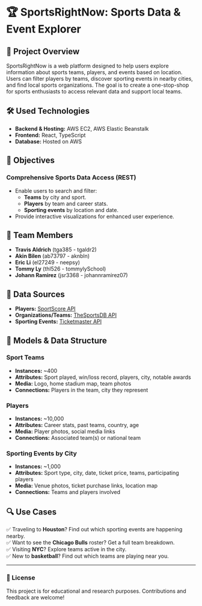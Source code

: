 # 🏆 SportsRightNow: Sports Data & Event Explorer

## 📌 Project Overview  
SportsRightNow is a web platform designed to help users explore information about sports teams, players, and events based on location. Users can filter players by teams, discover sporting events in nearby cities, and find local sports organizations. The goal is to create a one-stop-shop for sports enthusiasts to access relevant data and support local teams.  

## 🛠️ Used Technologies  
- **Backend & Hosting:** AWS EC2, AWS Elastic Beanstalk  
- **Frontend:** React, TypeScript  
- **Database:** Hosted on AWS  

## 🎯 Objectives  
### Comprehensive Sports Data Access (REST)  
- Enable users to search and filter:
  - **Teams** by city and sport.
  - **Players** by team and career stats.
  - **Sporting events** by location and date.
- Provide interactive visualizations for enhanced user experience.

## 👥 Team Members  
- **Travis Aldrich** (tga385 - tgaldr2)  
- **Akin Bilen** (ab73797 - aknbln)  
- **Eric Li** (el27249 - neepsy)  
- **Tommy Ly** (thl526 - tommylySchool)  
- **Johann Ramirez** (jsr3368 - johannramirez07)  

## 📂 Data Sources  
- **Players:** [SportScore API](https://rapidapi.com/tipsters/api/sportscore1)  
- **Organizations/Teams:** [TheSportsDB API](https://rapidapi.com/theapiguy/api/thesportsdb)  
- **Sporting Events:** [Ticketmaster API](https://developer.ticketmaster.com/products-and-docs/apis/discovery-api/v2/#search-attractions-v2)  

## 🏅 Models & Data Structure  
### **Sport Teams**  
- **Instances:** ~400  
- **Attributes:** Sport played, win/loss record, players, city, notable awards  
- **Media:** Logo, home stadium map, team photos  
- **Connections:** Players in the team, city they represent  

### **Players**  
- **Instances:** ~10,000  
- **Attributes:** Career stats, past teams, country, age  
- **Media:** Player photos, social media links  
- **Connections:** Associated team(s) or national team  

### **Sporting Events by City**  
- **Instances:** ~1,000  
- **Attributes:** Sport type, city, date, ticket price, teams, participating players  
- **Media:** Venue photos, ticket purchase links, location map  
- **Connections:** Teams and players involved  

## 🔍 Use Cases  
✅ Traveling to **Houston**? Find out which sporting events are happening nearby.  
✅ Want to see the **Chicago Bulls** roster? Get a full team breakdown.  
✅ Visiting **NYC**? Explore teams active in the city.  
✅ New to **basketball**? Find out which teams are playing near you.  

---  
### 📜 License  
This project is for educational and research purposes. Contributions and feedback are welcome!
